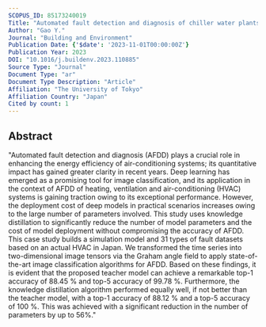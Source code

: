 ```yaml
---
SCOPUS_ID: 85173240019
Title: "Automated fault detection and diagnosis of chiller water plants based on convolutional neural network and knowledge distillation"
Author: "Gao Y."
Journal: "Building and Environment"
Publication Date: {'$date': '2023-11-01T00:00:00Z'}
Publication Year: 2023
DOI: "10.1016/j.buildenv.2023.110885"
Source Type: "Journal"
Document Type: "ar"
Document Type Description: "Article"
Affiliation: "The University of Tokyo"
Affiliation Country: "Japan"
Cited by count: 1
---
```


## Abstract
"Automated fault detection and diagnosis (AFDD) plays a crucial role in enhancing the energy efficiency of air-conditioning systems; its quantitative impact has gained greater clarity in recent years. Deep learning has emerged as a promising tool for image classification, and its application in the context of AFDD of heating, ventilation and air-conditioning (HVAC) systems is gaining traction owing to its exceptional performance. However, the deployment cost of deep models in practical scenarios increases owing to the large number of parameters involved. This study uses knowledge distillation to significantly reduce the number of model parameters and the cost of model deployment without compromising the accuracy of AFDD. This case study builds a simulation model and 31 types of fault datasets based on an actual HVAC in Japan. We transformed the time series into two-dimensional image tensors via the Graham angle field to apply state-of-the-art image classification algorithms for AFDD. Based on these findings, it is evident that the proposed teacher model can achieve a remarkable top-1 accuracy of 88.45 % and top-5 accuracy of 99.78 %. Furthermore, the knowledge distillation algorithm performed equally well, if not better than the teacher model, with a top-1 accuracy of 88.12 % and a top-5 accuracy of 100 %. This was achieved with a significant reduction in the number of parameters by up to 56%."

